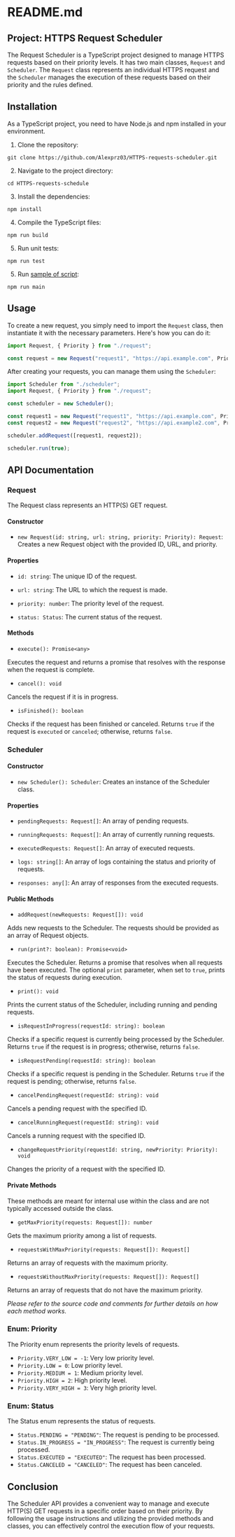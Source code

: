# README.md

## Project: HTTPS Request Scheduler

The Request Scheduler is a TypeScript project designed to manage HTTPS requests based on their priority levels. It has two main classes, `Request` and `Scheduler`. The `Request` class represents an individual HTTPS request and the `Scheduler` manages the execution of these requests based on their priority and the rules defined.

## Installation

As a TypeScript project, you need to have Node.js and npm installed in your environment.

1. Clone the repository:

```
git clone https://github.com/Alexprz03/HTTPS-requests-scheduler.git
```

2. Navigate to the project directory:

```
cd HTTPS-requests-schedule
```

3. Install the dependencies:

```
npm install
```

4. Compile the TypeScript files:

```
npm run build
```

5. Run unit tests:

```
npm run test
```

5. Run [sample of script](./script/main.ts):

```
npm run main
```

## Usage

To create a new request, you simply need to import the `Request` class, then instantiate it with the necessary parameters. Here's how you can do it:

```ts
import Request, { Priority } from "./request";

const request = new Request("request1", "https://api.example.com", Priority.HIGH);
```

After creating your requests, you can manage them using the `Scheduler`:

```ts
import Scheduler from "./scheduler";
import Request, { Priority } from "./request";

const scheduler = new Scheduler();

const request1 = new Request("request1", "https://api.example.com", Priority.HIGH);
const request2 = new Request("request2", "https://api.example2.com", Priority.LOW);

scheduler.addRequest([request1, request2]);

scheduler.run(true);
```

## API Documentation

### Request

The Request class represents an HTTP(S) GET request.

#### Constructor

- `new Request(id: string, url: string, priority: Priority): Request`: Creates a new Request object with the provided ID, URL, and priority.

#### Properties

- `id: string`: The unique ID of the request.

- `url: string`: The URL to which the request is made.

- `priority: number`: The priority level of the request.

- `status: Status`: The current status of the request.

#### Methods

- `execute(): Promise<any>`

Executes the request and returns a promise that resolves with the response when the request is complete.

- `cancel(): void`

Cancels the request if it is in progress.

- `isFinished(): boolean`

Checks if the request has been finished or canceled. Returns `true` if the request is `executed` or `canceled`; otherwise, returns `false`.


### Scheduler

#### Constructor

- `new Scheduler(): Scheduler`: Creates an instance of the Scheduler class.

#### Properties

- `pendingRequests: Request[]`: An array of pending requests.

- `runningRequests: Request[]`: An array of currently running requests.

- `executedRequests: Request[]`: An array of executed requests.

- `logs: string[]`: An array of logs containing the status and priority of requests.

- `responses: any[]`: An array of responses from the executed requests.

#### Public Methods

- `addRequest(newRequests: Request[]): void`

Adds new requests to the Scheduler. The requests should be provided as an array of Request objects.

- `run(print?: boolean): Promise<void>`

Executes the Scheduler. Returns a promise that resolves when all requests have been executed.
The optional `print` parameter, when set to `true`, prints the status of requests during execution.

- `print(): void`

Prints the current status of the Scheduler, including running and pending requests.

- `isRequestInProgress(requestId: string): boolean`

Checks if a specific request is currently being processed by the Scheduler.
Returns `true` if the request is in progress; otherwise, returns `false`.

- `isRequestPending(requestId: string): boolean`

Checks if a specific request is pending in the Scheduler. Returns `true` if the request is pending; otherwise, returns `false`.

- `cancelPendingRequest(requestId: string): void`

Cancels a pending request with the specified ID.

- `cancelRunningRequest(requestId: string): void`

Cancels a running request with the specified ID.

- `changeRequestPriority(requestId: string, newPriority: Priority): void`

Changes the priority of a request with the specified ID.

#### Private Methods
These methods are meant for internal use within the class and are not typically accessed outside the class.

- `getMaxPriority(requests: Request[]): number ` 

Gets the maximum priority among a list of requests.

- `requestsWithMaxPriority(requests: Request[]): Request[] `

Returns an array of requests with the maximum priority.

- `requestsWithoutMaxPriority(requests: Request[]): Request[]`

Returns an array of requests that do not have the maximum priority.

*Please refer to the source code and comments for further details on how each method works.*

### Enum: Priority

The Priority enum represents the priority levels of requests.

- `Priority.VERY_LOW = -1`: Very low priority level.
- `Priority.LOW = 0`: Low priority level.
- `Priority.MEDIUM = 1`: Medium priority level.
- `Priority.HIGH = 2`: High priority level.
- `Priority.VERY_HIGH = 3`: Very high priority level.

### Enum: Status

The Status enum represents the status of requests.

- `Status.PENDING = "PENDING"`: The request is pending to be processed.
- `Status.IN_PROGRESS = "IN_PROGRESS"`: The request is currently being processed.
- `Status.EXECUTED = "EXECUTED"`: The request has been processed.
- `Status.CANCELED = "CANCELED"`: The request has been canceled.

## Conclusion

The Scheduler API provides a convenient way to manage and execute HTTP(S) GET requests in a specific order based on their priority. By following the usage instructions and utilizing the provided methods and classes, you can effectively control the execution flow of your requests.
